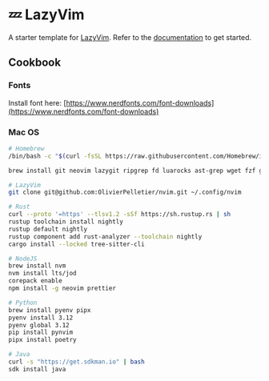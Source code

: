 # 💤 LazyVim

A starter template for [LazyVim](https://github.com/LazyVim/LazyVim).
Refer to the [documentation](https://lazyvim.github.io/installation) to get started.

## Cookbook

### Fonts

Install font here: [https://www.nerdfonts.com/font-downloads](https://www.nerdfonts.com/font-downloads)

### Mac OS

```bash
# Homebrew
/bin/bash -c "$(curl -fsSL https://raw.githubusercontent.com/Homebrew/install/HEAD/install.sh)"

brew install git neovim lazygit ripgrep fd luarocks ast-grep wget fzf gpg

# LazyVim
git clone git@github.com:OlivierPelletier/nvim.git ~/.config/nvim

# Rust
curl --proto '=https' --tlsv1.2 -sSf https://sh.rustup.rs | sh
rustup toolchain install nightly
rustup default nightly
rustup component add rust-analyzer --toolchain nightly
cargo install --locked tree-sitter-cli

# NodeJS
brew install nvm
nvm install lts/jod
corepack enable
npm install -g neovim prettier 

# Python
brew install pyenv pipx
pyenv install 3.12
pyenv global 3.12
pip install pynvim
pipx install poetry

# Java
curl -s "https://get.sdkman.io" | bash
sdk install java

```
